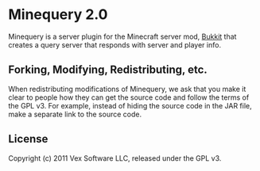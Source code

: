 # Minequery 2.0

Minequery is a server plugin for the Minecraft server mod, [Bukkit](http://bukkit.org) that creates a query server that responds with server and player info.

## Forking, Modifying, Redistributing, etc.

When redistributing modifications of Minequery, we ask that you make it clear to people how they can get the source code and follow the terms of the GPL v3. For example, instead of hiding the source code in the JAR file, make a separate link to the source code.

## License

Copyright (c) 2011 Vex Software LLC, released under the GPL v3.